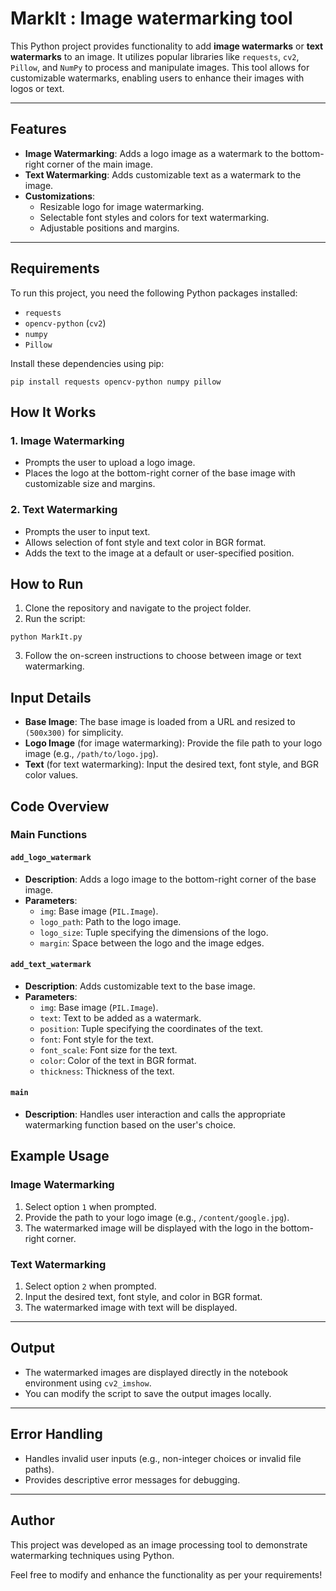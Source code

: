 # MarkIt : Image watermarking tool

This Python project provides functionality to add **image watermarks** or **text watermarks** to an image. 
It utilizes popular libraries like `requests`, `cv2`, `Pillow`, and `NumPy` to process and manipulate images. 
This tool allows for customizable watermarks, enabling users to enhance their images with logos or text.

---

## Features

- **Image Watermarking**: Adds a logo image as a watermark to the bottom-right corner of the main image.
- **Text Watermarking**: Adds customizable text as a watermark to the image.
- **Customizations**:
  - Resizable logo for image watermarking.
  - Selectable font styles and colors for text watermarking.
  - Adjustable positions and margins.

---

## Requirements

To run this project, you need the following Python packages installed:

- `requests`
- `opencv-python` (`cv2`)
- `numpy`
- `Pillow`

Install these dependencies using pip:

`pip install requests opencv-python numpy pillow`

## How It Works

### 1. Image Watermarking
- Prompts the user to upload a logo image.
- Places the logo at the bottom-right corner of the base image with customizable size and margins.

### 2. Text Watermarking
- Prompts the user to input text.
- Allows selection of font style and text color in BGR format.
- Adds the text to the image at a default or user-specified position.

## How to Run

1. Clone the repository and navigate to the project folder.
2. Run the script:

`python MarkIt.py`

3. Follow the on-screen instructions to choose between image or text watermarking.

## Input Details

- **Base Image**: The base image is loaded from a URL and resized to `(500x300)` for simplicity.
- **Logo Image** (for image watermarking): Provide the file path to your logo image (e.g., `/path/to/logo.jpg`).
- **Text** (for text watermarking): Input the desired text, font style, and BGR color values.

## Code Overview

### Main Functions

#### `add_logo_watermark`
- **Description**: Adds a logo image to the bottom-right corner of the base image.
- **Parameters**:
  - `img`: Base image (`PIL.Image`).
  - `logo_path`: Path to the logo image.
  - `logo_size`: Tuple specifying the dimensions of the logo.
  - `margin`: Space between the logo and the image edges.

#### `add_text_watermark`
- **Description**: Adds customizable text to the base image.
- **Parameters**:
  - `img`: Base image (`PIL.Image`).
  - `text`: Text to be added as a watermark.
  - `position`: Tuple specifying the coordinates of the text.
  - `font`: Font style for the text.
  - `font_scale`: Font size for the text.
  - `color`: Color of the text in BGR format.
  - `thickness`: Thickness of the text.

#### `main`
- **Description**: Handles user interaction and calls the appropriate watermarking function based on the user's choice.

## Example Usage

### Image Watermarking
1. Select option `1` when prompted.
2. Provide the path to your logo image (e.g., `/content/google.jpg`).
3. The watermarked image will be displayed with the logo in the bottom-right corner.

### Text Watermarking
1. Select option `2` when prompted.
2. Input the desired text, font style, and color in BGR format.
3. The watermarked image with text will be displayed.

---

## Output

- The watermarked images are displayed directly in the notebook environment using `cv2_imshow`.
- You can modify the script to save the output images locally.

---

## Error Handling

- Handles invalid user inputs (e.g., non-integer choices or invalid file paths).
- Provides descriptive error messages for debugging.

---

## Author

This project was developed as an image processing tool to demonstrate watermarking techniques using Python.

Feel free to modify and enhance the functionality as per your requirements!
